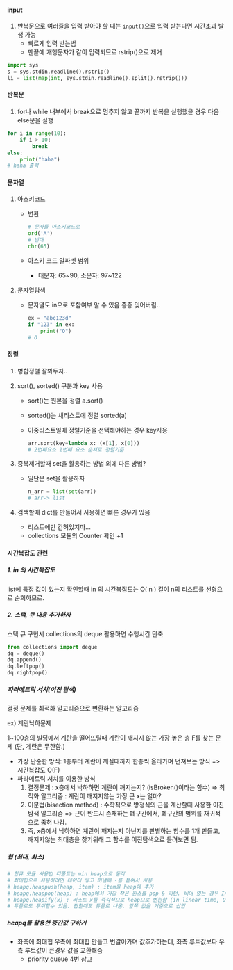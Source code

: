 

#### input

1. 반복문으로 여러줄을 입력 받아야 할 때는 `input()`으로 입력 받는다면 시간초과 발생 가능
   - 빠르게 입력 받는법
   - 맨끝에 개행문자가 같이 입력되므로 rstrip()으로 제거

```python
import sys
s = sys.stdin.readline().rstrip()
li = list(map(int, sys.stdin.readline().split().rstrip()))
```

#### 반복문

1. for나 while 내부에서 break으로 멈추지 않고 끝까지 반복을 실행했을 경우 다음 else문을 실행

```python
for i in range(10):
    if i > 10:
        break
else:
    print("haha")
# haha 출력   
```

#### 문자열

1. 아스키코드

   - 변환

     ```python
     # 문자를 아스키코드로
     ord('A')
     # 반대
     chr(65)
     ```

   - 아스키 코드 알파벳 범위 

     - 대문자: 65~90, 소문자: 97~122

2. 문자열탐색

   - 문자열도 in으로 포함여부 알 수 있음 종종 잊어버림..
   
     ```python
     ex = "abc123d"
     if "123" in ex:
         print("O")
     # O    
     ```
   
     

#### 정렬

1. 병합정렬 잘봐두자..

2. sort(), sorted() 구분과 key 사용

   - sort()는 원본을 정렬 a.sort()

   - sorted()는 새리스트에 정렬 sorted(a)

   - 이중리스트일때 정렬기준을 선택해야하는 경우 key사용

     ```python
     arr.sort(key=lambda x: (x[1], x[0]))
     # 2번째요소 1번째 요소 순서로 정렬기준
     ```

3. 중복제거할때 set을 활용하는 방법 외에 다른 방법?

   - 일단은 set을 활용하자

     ```python
     n_arr = list(set(arr))
     # arr-> list
     ```

4. 검색할때 dict를 만들어서 사용하면 빠른 경우가 있음

   - 리스트에만 갇혀있지마...
   - collections 모듈의 Counter 확인 +1

#### 시간복잡도 관련

##### 1.  in 의 시간복잡도

list에 특정 값이 있는지 확인할때  in 의 시간복잡도는 O( n ) 
길이 n의 리스트를 선형으로 순회하므로.

##### 2. 스택, 큐 내용 추가하자

스택 큐 구현시 collections의 deque 활용하면 수행시간 단축 

```python
from collections import deque
dq = deque()
dq.append()
dq.leftpop()
dq.rightpop()
```

##### 파라메트릭 서치(이진 탐색)

결정 문제를 최적화 알고리즘으로 변환하는 알고리즘

ex) 계란낙하문제

1~100층의 빌딩에서 계란을 떨어뜨릴때 계란이 깨지지 않는 가장 높은 층 F를 찾는 문제 (단, 계란은 무한함.)

- 가장 단순한 방식: 1층부터 계란이 깨질때까지 한층씩 올라가며 던져보는 방식 => 시간복잡도 O(F)
- 파라메트릭 서치를 이용한 방식
  1. 결정문제 : x층에서 낙하하면 계란이 깨지는지? (isBroken()이라는 함수) 
     => 최적화 알고리즘 : 계란이 깨지지않는 가장 큰 x는 얼마?
  2. 이분법(bisection method) : 수학적으로 방정식의 근을 계산할때 사용한 이진탐색 알고리즘
     => 근이 반드시 존재하는 폐구간에서, 폐구간의 범위를 재귀적으로 좁혀 나감.
  3. 즉, x층에서 낙하하면 계란이 깨지는지 아닌지를 판별하는 함수를 1개 만들고, 깨지지않는 최대층을 찾기위해
     그 함수를 이진탐색으로 돌려보면 됨.

##### 힙 (최대, 최소)

```python
# 힙큐 모듈 사용법 디폴트는 min heap으로 동작
# 최대힙으로 사용하려면 데이터 넣고 꺼낼때 -를 붙여서 사용
# heapq.heappush(heap, item) : item을 heap에 추가
# heapq.heappop(heap) : heap에서 가장 작은 원소를 pop & 리턴. 비어 있는 경우 IndexError가 호출됨.
# heapq.heapify(x) : 리스트 x를 즉각적으로 heap으로 변환함 (in linear time, O(N) )
# 튜플로도 푸쉬할수 있음. 팝할때도 튜플로 나옴. 앞쪽 값을 기준으로 삽입
```

##### heapq를 활용한 중간값 구하기

- 좌측에 최대힙 우측에 최대힙 만들고 번갈아가며 값추가하는데, 좌측 루트값보다 우측 루트값이 큰경우 값을 교환해줌
  - priority queue 4번 참고

